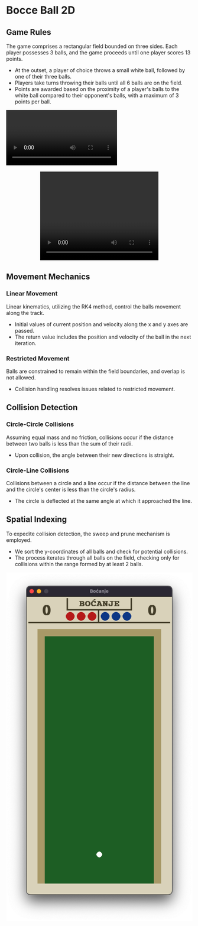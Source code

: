 # Bocce Ball 2D
## Game Rules
The game comprises a rectangular field bounded on three sides. Each player possesses 3 balls, and the game proceeds until one player scores 13 points.

- At the outset, a player of choice throws a small white ball, followed by one of their three balls. 
- Players take turns throwing their balls until all 6 balls are on the field. 
- Points are awarded based on the proximity of a player's balls to the white ball compared to their opponent's balls, with a maximum of 3 points per ball.

![Preview](images/example.mov)

<center>
  <video width="320" height="240" controls>
    <source src="images/example.mov" type="video/mp4">
    Your browser does not support the video tag.
  </video>
</center>

## Movement Mechanics

### Linear Movement
Linear kinematics, utilizing the RK4 method, control the balls movement along the track.

- Initial values of current position and velocity along the x and y axes are passed.
- The return value includes the position and velocity of the ball in the next iteration.

### Restricted Movement
Balls are constrained to remain within the field boundaries, and overlap is not allowed. 

- Collision handling resolves issues related to restricted movement.

## Collision Detection

### Circle-Circle Collisions
Assuming equal mass and no friction, collisions occur if the distance between two balls is less than the sum of their radii.

- Upon collision, the angle between their new directions is straight.

### Circle-Line Collisions
Collisions between a circle and a line occur if the distance between the line and the circle's center is less than the circle's radius.

- The circle is deflected at the same angle at which it approached the line.

## Spatial Indexing
To expedite collision detection, the sweep and prune mechanism is employed.

- We sort the y-coordinates of all balls and check for potential collisions.
- The process iterates through all balls on the field, checking only for collisions within the range formed by at least 2 balls.

![Preview](images/start.png)
